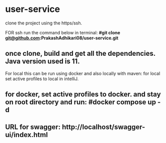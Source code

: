 # user-service

clone the project using the https/ssh.

FOR ssh run the command below in terminal:
**#git clone git@github.com:PrakashAdhikari08/user-service.git**

once clone, build and get all the dependencies.
Java version used is 11.
--

For local this can be run using docker and also locally with maven:
for local set active profiles to local in intelliJ.

for docker, set active profiles to docker.
and stay on root directory and run:
 #docker compose up -d 
 -- 

URL for swagger: http://localhost/swagger-ui/index.html
--
 
